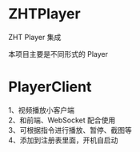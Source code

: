 # ZHTPlayer
ZHT Player 集成   

本项目主要是不同形式的 Player

# PlayerClient
1、视频播放小客户端   
2、和前端、WebSocket 配合使用   
3、可根据指令进行播放、暂停、截图等   
4、添加到注册表里面，开机自启动   